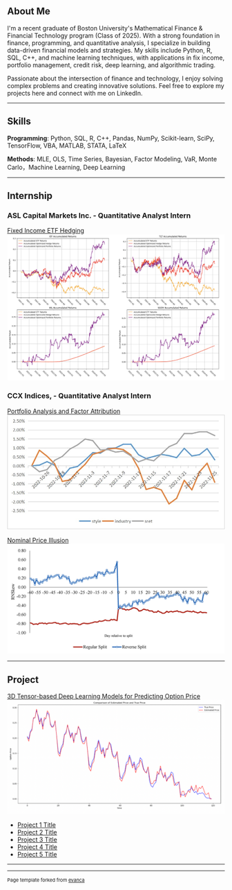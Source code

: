 ## About Me
I'm a recent graduate of Boston University's Mathematical Finance & Financial Technology program (Class of 2025). With a strong foundation in finance, programming, and quantitative analysis, I specialize in building data-driven financial models and strategies. My skills include Python, R, SQL, C++, and machine learning techniques, with applications in fix income, portfolio management, credit risk, deep learning, and algorithmic trading.

Passionate about the intersection of finance and technology, I enjoy solving complex problems and creating innovative solutions. Feel free to explore my projects here and connect with me on LinkedIn.

---

## Skills
**Programming**: Python, SQL, R, C++, Pandas, NumPy, Scikit-learn, SciPy, TensorFlow, VBA, MATLAB, STATA, LaTeX

**Methods**: MLE, OLS, Time Series, Bayesian, Factor Modeling, VaR, Monte Carlo，Machine Learning, Deep Learning

---

## Internship

### ASL Capital Markets Inc. - Quantitative Analyst Intern

[Fixed Income ETF Hedging](/sample_page.md)
<img src="images/results.png"/>


### CCX Indices, - Quantitative Analyst Intern
[Portfolio Analysis and Factor Attribution](/nominal_price_illusion.md)
<img src="images/esg.jpg"/>

[Nominal Price Illusion](/nominal_price_illusion.md)
<img src="images/npi.png"/>

---

## Project
[3D Tensor-based Deep Learning Models for Predicting Option Price](/796.md)
<img src="images/796-5.png"/>


- [Project 1 Title](http://example.com/)
- [Project 2 Title](http://example.com/)
- [Project 3 Title](http://example.com/)
- [Project 4 Title](http://example.com/)
- [Project 5 Title](http://example.com/)

---




---
<p style="font-size:11px">Page template forked from <a href="https://github.com/evanca/quick-portfolio">evanca</a></p>
<!-- Remove above link if you don't want to attibute -->
